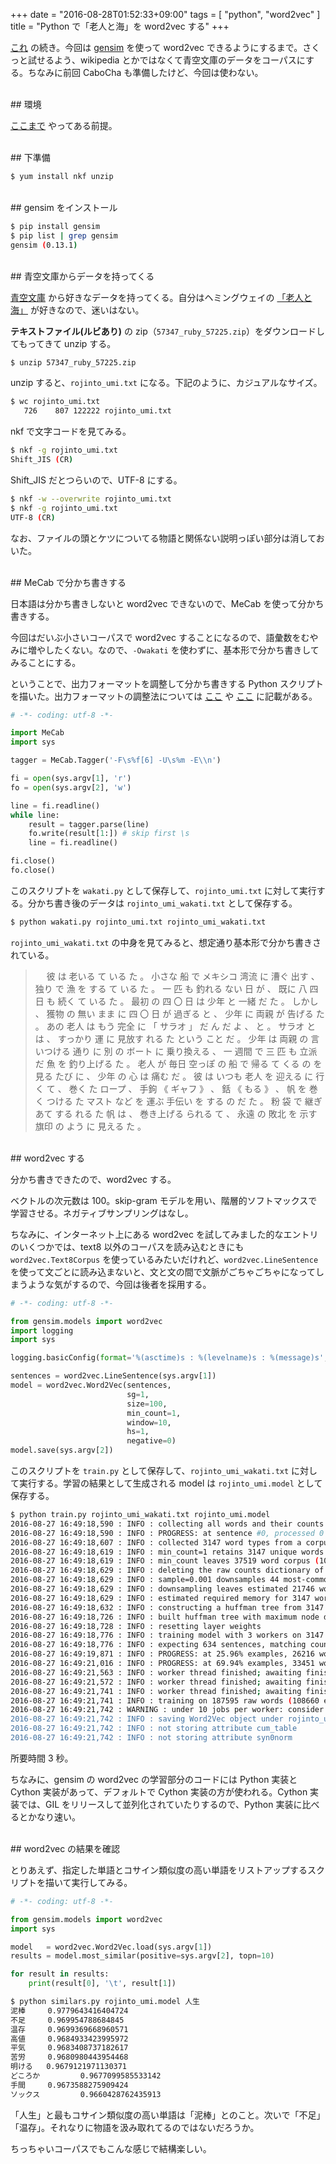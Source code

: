 +++
date = "2016-08-28T01:52:33+09:00"
tags = [ "python", "word2vec" ]
title = "Python で「老人と海」を word2vec する"
+++

[これ](http://m0t0k1ch1st0ry.com/blog/2016/07/30/nlp) の続き。今回は [gensim](http://radimrehurek.com/gensim) を使って word2vec できるようにするまで。さくっと試せるよう、wikipedia とかではなくて青空文庫のデータをコーパスにする。ちなみに前回 CaboCha も準備したけど、今回は使わない。

<!--more-->

<br />
## 環境

[ここまで](http://m0t0k1ch1st0ry.com/blog/2016/07/30/nlp) やってある前提。

<br />
## 下準備

``` sh
$ yum install nkf unzip
```

<br />
## gensim をインストール

``` sh
$ pip install gensim
$ pip list | grep gensim
gensim (0.13.1)
```

<br />
## 青空文庫からデータを持ってくる

[青空文庫](http://www.aozora.gr.jp) から好きなデータを持ってくる。自分はヘミングウェイの [「老人と海」](http://www.aozora.gr.jp/cards/001847/card57347.html) が好きなので、迷いはない。

__テキストファイル(ルビあり)__ の zip（`57347_ruby_57225.zip`）をダウンロードしてもってきて unzip する。


``` sh
$ unzip 57347_ruby_57225.zip
```

unzip すると、`rojinto_umi.txt` になる。下記のように、カジュアルなサイズ。

``` sh
$ wc rojinto_umi.txt
   726    807 122222 rojinto_umi.txt
```

nkf で文字コードを見てみる。

``` sh
$ nkf -g rojinto_umi.txt
Shift_JIS (CR)
```

Shift_JIS だとつらいので、UTF-8 にする。

``` sh
$ nkf -w --overwrite rojinto_umi.txt
$ nkf -g rojinto_umi.txt
UTF-8 (CR)
```

なお、ファイルの頭とケツについてる物語と関係ない説明っぽい部分は消しておいた。

<br />
## MeCab で分かち書きする

日本語は分かち書きしないと word2vec できないので、MeCab を使って分かち書きする。

今回はだいぶ小さいコーパスで word2vec することになるので、語彙数をむやみに増やしたくない。なので、`-Owakati` を使わずに、基本形で分かち書きしてみることにする。

ということで、出力フォーマットを調整して分かち書きする Python スクリプトを描いた。出力フォーマットの調整法については [ここ](https://taku910.github.io/mecab/mecab.html) や [ここ](https://taku910.github.io/mecab/format.html) に記載がある。

``` python
# -*- coding: utf-8 -*-

import MeCab
import sys

tagger = MeCab.Tagger('-F\s%f[6] -U\s%m -E\\n')

fi = open(sys.argv[1], 'r')
fo = open(sys.argv[2], 'w')

line = fi.readline()
while line:
    result = tagger.parse(line)
    fo.write(result[1:]) # skip first \s
    line = fi.readline()

fi.close()
fo.close()
```

このスクリプトを `wakati.py` として保存して、`rojinto_umi.txt` に対して実行する。分かち書き後のデータは `rojinto_umi_wakati.txt` として保存する。

``` sh
$ python wakati.py rojinto_umi.txt rojinto_umi_wakati.txt
```

`rojinto_umi_wakati.txt` の中身を見てみると、想定通り基本形で分かち書きされている。

>　 彼 は 老いる て いる た 。 小さな 船 で メキシコ 湾流 に 漕ぐ 出す 、 独り で 漁 を する て いる た 。 一 匹 も 釣れる ない 日 が 、 既に 八 四 日 も 続く て いる た 。 最初 の 四 〇 日 は 少年 と 一緒 だ た 。 しかし 、 獲物 の 無い まま に 四 〇 日 が 過ぎる と 、 少年 に 両親 が 告げる た 。 あの 老人 は もう 完全 に 「 サラオ 」 だ ん だ よ 、 と 。 サラオ と は 、 すっかり 運 に 見放す れる た という こと だ 。 少年 は 両親 の 言いつける 通り に 別 の ボート に 乗り換える 、 一 週間 で 三 匹 も 立派 だ 魚 を 釣り上げる た 。 老人 が 毎日 空っぽ の 船 で 帰る て くる の を 見る たび に 、 少年 の 心 は 痛む だ 。 彼 は いつも 老人 を 迎える に 行く て 、 巻く た ロープ 、 手鉤 《 ギャフ 》 、 銛 《 もる 》 、 帆 を 巻く つける た マスト など を 運ぶ 手伝い を する の だ た 。 粉 袋 で 継ぎ あて する れる た 帆 は 、 巻き上げる られる て 、 永遠 の 敗北 を 示す 旗印 の よう に 見える た 。

<br />
## word2vec する

分かち書きできたので、word2vec する。

ベクトルの次元数は 100。skip-gram モデルを用い、階層的ソフトマックスで学習させる。ネガティブサンプリングはなし。

ちなみに、インターネット上にある word2vec を試してみました的なエントリのいくつかでは、text8 以外のコーパスを読み込むときにも `word2vec.Text8Corpus` を使っているみたいだけれど、`word2vec.LineSentence` を使って文ごとに読み込まないと、文と文の間で文脈がごちゃごちゃになってしまうような気がするので、今回は後者を採用する。

``` python
# -*- coding: utf-8 -*-

from gensim.models import word2vec
import logging
import sys

logging.basicConfig(format='%(asctime)s : %(levelname)s : %(message)s', level=logging.INFO)

sentences = word2vec.LineSentence(sys.argv[1])
model = word2vec.Word2Vec(sentences,
                          sg=1,
                          size=100,
                          min_count=1,
                          window=10,
                          hs=1,
                          negative=0)
model.save(sys.argv[2])
```

このスクリプトを `train.py` として保存して、`rojinto_umi_wakati.txt` に対して実行する。学習の結果として生成される model は `rojinto_umi.model` として保存する。

``` sh
$ python train.py rojinto_umi_wakati.txt rojinto_umi.model
2016-08-27 16:49:18,590 : INFO : collecting all words and their counts
2016-08-27 16:49:18,590 : INFO : PROGRESS: at sentence #0, processed 0 words, keeping 0 word types
2016-08-27 16:49:18,607 : INFO : collected 3147 word types from a corpus of 37519 raw words and 634 sentences
2016-08-27 16:49:18,619 : INFO : min_count=1 retains 3147 unique words (drops 0)
2016-08-27 16:49:18,619 : INFO : min_count leaves 37519 word corpus (100% of original 37519)
2016-08-27 16:49:18,629 : INFO : deleting the raw counts dictionary of 3147 items
2016-08-27 16:49:18,629 : INFO : sample=0.001 downsamples 44 most-common words
2016-08-27 16:49:18,629 : INFO : downsampling leaves estimated 21746 word corpus (58.0% of prior 37519)
2016-08-27 16:49:18,629 : INFO : estimated required memory for 3147 words and 100 dimensions: 4720500 bytes
2016-08-27 16:49:18,632 : INFO : constructing a huffman tree from 3147 words
2016-08-27 16:49:18,726 : INFO : built huffman tree with maximum node depth 15
2016-08-27 16:49:18,728 : INFO : resetting layer weights
2016-08-27 16:49:18,776 : INFO : training model with 3 workers on 3147 vocabulary and 100 features, using sg=1 hs=1 sample=0.001 negative=0
2016-08-27 16:49:18,776 : INFO : expecting 634 sentences, matching count from corpus used for vocabulary survey
2016-08-27 16:49:19,871 : INFO : PROGRESS: at 25.96% examples, 26216 words/s, in_qsize 5, out_qsize 0
2016-08-27 16:49:21,016 : INFO : PROGRESS: at 69.94% examples, 33451 words/s, in_qsize 5, out_qsize 0
2016-08-27 16:49:21,563 : INFO : worker thread finished; awaiting finish of 2 more threads
2016-08-27 16:49:21,572 : INFO : worker thread finished; awaiting finish of 1 more threads
2016-08-27 16:49:21,741 : INFO : worker thread finished; awaiting finish of 0 more threads
2016-08-27 16:49:21,741 : INFO : training on 187595 raw words (108660 effective words) took 3.0s, 36682 effective words/s
2016-08-27 16:49:21,742 : WARNING : under 10 jobs per worker: consider setting a smaller `batch_words' for smoother alpha decay
2016-08-27 16:49:21,742 : INFO : saving Word2Vec object under rojinto_umi.model, separately None
2016-08-27 16:49:21,742 : INFO : not storing attribute cum_table
2016-08-27 16:49:21,742 : INFO : not storing attribute syn0norm
```

所要時間 3 秒。

ちなみに、gensim の word2vec の学習部分のコードには Python 実装と Cython 実装があって、デフォルトで Cython 実装の方が使われる。Cython 実装では、GIL をリリースして並列化されていたりするので、Python 実装に比べるとかなり速い。

<br />
## word2vec の結果を確認

とりあえず、指定した単語とコサイン類似度の高い単語をリストアップするスクリプトを描いて実行してみる。

``` python
# -*- coding: utf-8 -*-

from gensim.models import word2vec
import sys

model   = word2vec.Word2Vec.load(sys.argv[1])
results = model.most_similar(positive=sys.argv[2], topn=10)

for result in results:
    print(result[0], '\t', result[1])
```

``` sh
$ python similars.py rojinto_umi.model 人生
泥棒     0.9779643416404724
不足     0.969954788684845
温存     0.9699369668960571
高値     0.9684933423995972
平気     0.9683408737182617
苦労     0.9680980443954468
明ける   0.9679121971130371
どころか         0.9677099585533142
手間     0.9673588275909424
ソックス         0.9660428762435913
```

「人生」と最もコサイン類似度の高い単語は「泥棒」とのこと。次いで「不足」「温存」。それなりに物語を汲み取れてるのではないだろうか。

ちっちゃいコーパスでもこんな感じで結構楽しい。
